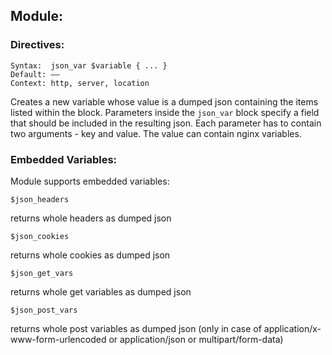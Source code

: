 ## Module:

### Directives:

    Syntax:	 json_var $variable { ... }
    Default: ——
    Context: http, server, location

Creates a new variable whose value is a dumped json containing the items listed within the block.
Parameters inside the `json_var` block specify a field that should be included in the resulting json.
Each parameter has to contain two arguments - key and value.
The value can contain nginx variables.

### Embedded Variables:

Module supports embedded variables:

    $json_headers

returns whole headers as dumped json

    $json_cookies

returns whole cookies as dumped json

    $json_get_vars

returns whole get variables as dumped json

    $json_post_vars

returns whole post variables as dumped json (only in case of application/x-www-form-urlencoded or application/json or multipart/form-data)

